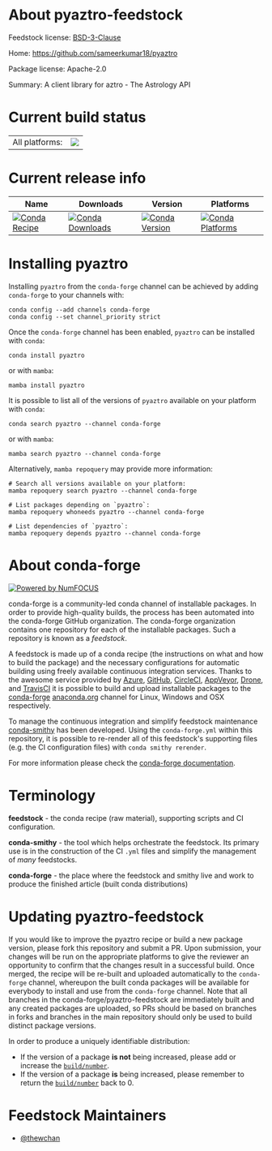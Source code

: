 About pyaztro-feedstock
=======================

Feedstock license: [BSD-3-Clause](https://github.com/conda-forge/pyaztro-feedstock/blob/main/LICENSE.txt)

Home: https://github.com/sameerkumar18/pyaztro

Package license: Apache-2.0

Summary: A client library for aztro - The Astrology API

Current build status
====================


<table><tr><td>All platforms:</td>
    <td>
      <a href="https://dev.azure.com/conda-forge/feedstock-builds/_build/latest?definitionId=16930&branchName=main">
        <img src="https://dev.azure.com/conda-forge/feedstock-builds/_apis/build/status/pyaztro-feedstock?branchName=main">
      </a>
    </td>
  </tr>
</table>

Current release info
====================

| Name | Downloads | Version | Platforms |
| --- | --- | --- | --- |
| [![Conda Recipe](https://img.shields.io/badge/recipe-pyaztro-green.svg)](https://anaconda.org/conda-forge/pyaztro) | [![Conda Downloads](https://img.shields.io/conda/dn/conda-forge/pyaztro.svg)](https://anaconda.org/conda-forge/pyaztro) | [![Conda Version](https://img.shields.io/conda/vn/conda-forge/pyaztro.svg)](https://anaconda.org/conda-forge/pyaztro) | [![Conda Platforms](https://img.shields.io/conda/pn/conda-forge/pyaztro.svg)](https://anaconda.org/conda-forge/pyaztro) |

Installing pyaztro
==================

Installing `pyaztro` from the `conda-forge` channel can be achieved by adding `conda-forge` to your channels with:

```
conda config --add channels conda-forge
conda config --set channel_priority strict
```

Once the `conda-forge` channel has been enabled, `pyaztro` can be installed with `conda`:

```
conda install pyaztro
```

or with `mamba`:

```
mamba install pyaztro
```

It is possible to list all of the versions of `pyaztro` available on your platform with `conda`:

```
conda search pyaztro --channel conda-forge
```

or with `mamba`:

```
mamba search pyaztro --channel conda-forge
```

Alternatively, `mamba repoquery` may provide more information:

```
# Search all versions available on your platform:
mamba repoquery search pyaztro --channel conda-forge

# List packages depending on `pyaztro`:
mamba repoquery whoneeds pyaztro --channel conda-forge

# List dependencies of `pyaztro`:
mamba repoquery depends pyaztro --channel conda-forge
```


About conda-forge
=================

[![Powered by
NumFOCUS](https://img.shields.io/badge/powered%20by-NumFOCUS-orange.svg?style=flat&colorA=E1523D&colorB=007D8A)](https://numfocus.org)

conda-forge is a community-led conda channel of installable packages.
In order to provide high-quality builds, the process has been automated into the
conda-forge GitHub organization. The conda-forge organization contains one repository
for each of the installable packages. Such a repository is known as a *feedstock*.

A feedstock is made up of a conda recipe (the instructions on what and how to build
the package) and the necessary configurations for automatic building using freely
available continuous integration services. Thanks to the awesome service provided by
[Azure](https://azure.microsoft.com/en-us/services/devops/), [GitHub](https://github.com/),
[CircleCI](https://circleci.com/), [AppVeyor](https://www.appveyor.com/),
[Drone](https://cloud.drone.io/welcome), and [TravisCI](https://travis-ci.com/)
it is possible to build and upload installable packages to the
[conda-forge](https://anaconda.org/conda-forge) [anaconda.org](https://anaconda.org/)
channel for Linux, Windows and OSX respectively.

To manage the continuous integration and simplify feedstock maintenance
[conda-smithy](https://github.com/conda-forge/conda-smithy) has been developed.
Using the ``conda-forge.yml`` within this repository, it is possible to re-render all of
this feedstock's supporting files (e.g. the CI configuration files) with ``conda smithy rerender``.

For more information please check the [conda-forge documentation](https://conda-forge.org/docs/).

Terminology
===========

**feedstock** - the conda recipe (raw material), supporting scripts and CI configuration.

**conda-smithy** - the tool which helps orchestrate the feedstock.
                   Its primary use is in the construction of the CI ``.yml`` files
                   and simplify the management of *many* feedstocks.

**conda-forge** - the place where the feedstock and smithy live and work to
                  produce the finished article (built conda distributions)


Updating pyaztro-feedstock
==========================

If you would like to improve the pyaztro recipe or build a new
package version, please fork this repository and submit a PR. Upon submission,
your changes will be run on the appropriate platforms to give the reviewer an
opportunity to confirm that the changes result in a successful build. Once
merged, the recipe will be re-built and uploaded automatically to the
`conda-forge` channel, whereupon the built conda packages will be available for
everybody to install and use from the `conda-forge` channel.
Note that all branches in the conda-forge/pyaztro-feedstock are
immediately built and any created packages are uploaded, so PRs should be based
on branches in forks and branches in the main repository should only be used to
build distinct package versions.

In order to produce a uniquely identifiable distribution:
 * If the version of a package **is not** being increased, please add or increase
   the [``build/number``](https://docs.conda.io/projects/conda-build/en/latest/resources/define-metadata.html#build-number-and-string).
 * If the version of a package **is** being increased, please remember to return
   the [``build/number``](https://docs.conda.io/projects/conda-build/en/latest/resources/define-metadata.html#build-number-and-string)
   back to 0.

Feedstock Maintainers
=====================

* [@thewchan](https://github.com/thewchan/)

